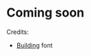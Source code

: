 Coming soon
============

Credits:

- [Building](http://www.webdesignerdepot.com/2016/11/free-download-building-typeface/) font
